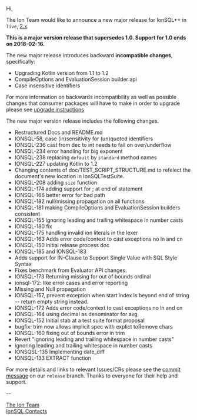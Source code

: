 Hi,

The Ion Team would like to announce a new major release for IonSQL++ in `live`, [2.x]

**This is a major version release that supersedes 1.0. Support for 1.0 ends on 2018-02-16.**

The new major release introduces backward **incompatible changes**, specifically:
* Upgrading Kotlin version fro​m 1.1 to 1.2
* CompileOptions and ​EvaluationSession builder api
* Case insensitive identifiers​

For more information on backwards incompatibility as well as possible changes that consumer packages will have to make in order to upgrade please see [upgrade instructions](../UpgradeInstructions/1.0_To_2.x.md)

The new major version release includes the following changes.
* ​Restructured Docs and README.md
* IONSQL-58, case (in)sensitivity for (un)quoted identifiers
* IONSQL-236 cast from dec to int needs to fail on over/underflow
* IONSQL-234 error handling for big exponent
* IONSQL-238 replacing `default` by `standard` method names
* IONSQL-227 updating Kotlin to 1.2
* Changing contents of doc/TEST_SCRIPT_STRUCTURE.md to refelect the document's new location in IonSQLTestSuite.
* IONSQL-208 adding `size` function
* IONSQL-174 adding support for ; at end of statement
* IONSQL-166 better error for bad path
* IONSQL-182 null/missing propagation on all functions
* IONSQL-181 making CompileOptions and EvaluationSession builders consistent
* IONSQL-155 ignoring leading and trailing whitespace in number casts
* IONSQL-180 fix
* IONSQL-175 handling invalid ion literals in the lexer
* IONSQL-163 Adds error code/context to cast exceptions no ln and cn
* IONSQL-150 initial release process doc
* IONSQL-185 and IONSQL-183
* Adds support for IN-Clause to Support Single Value with SQL Style Syntax
* Fixes benchmark from Evaluator API changes.
* IONSQL-173 Returning missing for out of bounds ordinal
* ionsql-172: like error cases and error reporting
* Missing and Null propagation
* IONSQL-157, prevent exception when start index is beyond end of string -- return empty string instead.
* IONSQL-172 Adds error code/context to cast exceptions no ln and cn
* IONSQL-164 using decimal as denominator for avg
* IONSQL-152 Initial stab at a test suite format proposal
* bugfix: trim now allows implicit spec with explict toRemove chars
* IONSQL-160 fixing out of bounds error in trim
* Revert "ignoring leading and trailing whitespace in number casts"
* ignoring leading and trailing whitespace in number casts
* IONSQSL-135 Implementing date_diff
* IONSQL-133 EXTRACT function

For more details and links to relevant Issues/CRs please see the [commit message] on our `release` branch.
Thanks to everyone for their help and support.

--

[The Ion Team](https://w.amazon.com/index.php/Team%20Ion)  
[IonSQL Contacts](https://w.amazon.com/index.php/Ion/SQL%2B%2B#Communication)

[2.x]: https://code.amazon.com/packages/IonSQLSandbox/releases/2.x.1.0
[commit message]: https://code.amazon.com/packages/IonSQLSandbox/commits/1d60827714225636ad73ad621ae2721370bf2385
